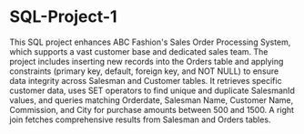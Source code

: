 # SQL-Project-1

This SQL project enhances ABC Fashion's Sales Order Processing System, which supports a vast customer base and dedicated sales team. The project includes inserting new records into the Orders table and applying constraints (primary key, default, foreign key, and NOT NULL) to ensure data integrity across Salesman and Customer tables. It retrieves specific customer data, uses SET operators to find unique and duplicate SalesmanId values, and queries matching Orderdate, Salesman Name, Customer Name, Commission, and City for purchase amounts between 500 and 1500. A right join fetches comprehensive results from Salesman and Orders tables.

